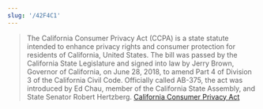 ```yaml
---
slug: '/42F4C1'
---
```


> The California Consumer Privacy Act (CCPA) is a state statute intended to enhance privacy rights and consumer protection for residents of California, United States. The bill was passed by the California State Legislature and signed into law by Jerry Brown, Governor of California, on June 28, 2018, to amend Part 4 of Division 3 of the California Civil Code. Officially called AB-375, the act was introduced by Ed Chau, member of the California State Assembly, and State Senator Robert Hertzberg. [California Consumer Privacy Act](https://en.wikipedia.org/wiki/California_Consumer_Privacy_Act)
